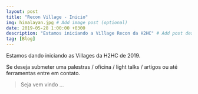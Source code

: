 ```yaml
---
layout: post
title: "Recon Village - Inicio"
img: himalayan.jpg # Add image post (optional)
date: 2019-05-28 1:00:00 +0300
description: "Estamos iniciando a Village Recon da H2HC" # Add post description (optional)
tag: [Blog]
---
```


Estamos dando iniciando as Villages da H2HC de 2019.

Se deseja submeter uma palestras / oficina / light talks / artigos ou até ferramentas entre em contato.

> Seja vem vindo ...
